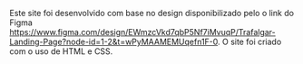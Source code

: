 Este site foi desenvolvido com base no design disponibilizado pelo o link do Figma https://www.figma.com/design/EWmzcVkd7qbP5Nf7iMvuqP/Trafalgar-Landing-Page?node-id=1-2&t=wPyMAAMEMUqefn1F-0.
O site foi criado com o uso de HTML e CSS.
